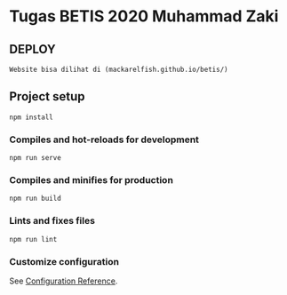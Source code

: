 # Tugas BETIS 2020 Muhammad Zaki

## DEPLOY
```
Website bisa dilihat di (mackarelfish.github.io/betis/)
```

## Project setup
```
npm install
```

### Compiles and hot-reloads for development
```
npm run serve
```

### Compiles and minifies for production
```
npm run build
```

### Lints and fixes files
```
npm run lint
```

### Customize configuration
See [Configuration Reference](https://cli.vuejs.org/config/).
